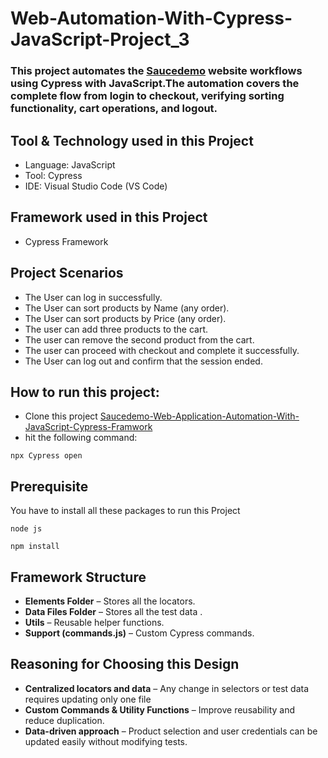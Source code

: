 # Web-Automation-With-Cypress-JavaScript-Project_3

### This project automates the [Saucedemo](https://www.saucedemo.com/) website workflows using Cypress with JavaScript.The automation covers the complete flow from login to checkout, verifying sorting functionality, cart operations, and logout.

## Tool & Technology used in this Project
 - Language: JavaScript
 - Tool: Cypress
 - IDE: Visual Studio Code (VS Code)

## Framework used in this Project
 - Cypress Framework

 ## Project Scenarios
  - The User can log in successfully.
  - The User can sort products by Name (any order).
  - The User can sort products by Price (any order).
  - The user can add three products to the cart.
  - The user can remove the second product from the cart.
  - The user can proceed with checkout and complete it successfully.
  - The User can log out and confirm that the session ended.

  ## How to run this project:
 - Clone this project [Saucedemo-Web-Application-Automation-With-JavaScript-Cypress-Framwork](https://github.com/ahnafahmad/Web-Automation-With-Cypress-JavaScript-Project_3.git)
 - hit the following command:
  ```
 npx Cypress open
 ```

 ## Prerequisite
 You have to install all these packages to run this Project<br>
 ```
node js
 ```
 ```
npm install
```

## Framework Structure

- <b>Elements Folder</b> – Stores all the locators.
- <b>Data Files Folder</b> – Stores all the test data .
- <b>Utils</b> – Reusable helper functions.
- <b>Support (commands.js)</b> – Custom Cypress commands.

## Reasoning for Choosing this Design
- <b>Centralized locators and data</b> – Any change in selectors or test data requires updating only one file
- <b>Custom Commands & Utility Functions</b> – Improve reusability and reduce duplication.
- <b>Data-driven approach</b> – Product selection and user credentials can be updated easily without modifying tests.


